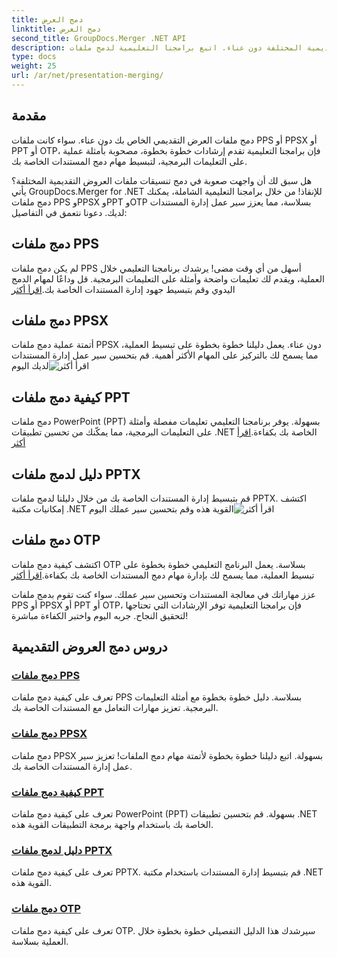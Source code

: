 ```yaml
---
title: دمج العرض
linktitle: دمج العرض
second_title: GroupDocs.Merger .NET API
description: دمج تنسيقات ملفات العروض التقديمية المختلفة دون عناء. اتبع برامجنا التعليمية لدمج ملفات PPS وPPSX وPPT وOTP بكفاءة. #GroupDocs.Merger
type: docs
weight: 25
url: /ar/net/presentation-merging/
---
```

## مقدمة

دمج ملفات العرض التقديمي الخاص بك دون عناء. سواء كانت ملفات PPS أو PPSX أو PPT أو OTP، فإن برامجنا التعليمية تقدم إرشادات خطوة بخطوة، مصحوبة بأمثلة عملية على التعليمات البرمجية، لتبسيط مهام دمج المستندات الخاصة بك.

هل سبق لك أن واجهت صعوبة في دمج تنسيقات ملفات العروض التقديمية المختلفة؟ يأتي GroupDocs.Merger for .NET للإنقاذ! من خلال برامجنا التعليمية الشاملة، يمكنك دمج ملفات PPS وPPSX وPPT وOTP بسلاسة، مما يعزز سير عمل إدارة المستندات لديك. دعونا نتعمق في التفاصيل:

##  دمج ملفات PPS

 لم يكن دمج ملفات PPS أسهل من أي وقت مضى! يرشدك برنامجنا التعليمي خلال العملية، ويقدم لك تعليمات واضحة وأمثلة على التعليمات البرمجية. قل وداعًا لمهام الدمج اليدوي وقم بتبسيط جهود إدارة المستندات الخاصة بك.[اقرأ أكثر](./merge-pps-files/)

##  دمج ملفات PPSX

 أتمتة عملية دمج ملفات PPSX دون عناء. يعمل دليلنا خطوة بخطوة على تبسيط العملية، مما يسمح لك بالتركيز على المهام الأكثر أهمية. قم بتحسين سير عمل إدارة المستندات لديك اليوم![اقرأ أكثر](./merging-ppsx-files/)

##  كيفية دمج ملفات PPT

 دمج ملفات PowerPoint (PPT) بسهولة. يوفر برنامجنا التعليمي تعليمات مفصلة وأمثلة على التعليمات البرمجية، مما يمكّنك من تحسين تطبيقات .NET الخاصة بك بكفاءة.[اقرأ أكثر](./how-to-merge-ppt-files/)

##  دليل لدمج ملفات PPTX

 قم بتبسيط إدارة المستندات الخاصة بك من خلال دليلنا لدمج ملفات PPTX. اكتشف إمكانيات مكتبة .NET القوية هذه وقم بتحسين سير عملك اليوم![اقرأ أكثر](./guide-merging-pptx-files/)

##  دمج ملفات OTP

اكتشف كيفية دمج ملفات OTP بسلاسة. يعمل البرنامج التعليمي خطوة بخطوة على تبسيط العملية، مما يسمح لك بإدارة مهام دمج المستندات الخاصة بك بكفاءة.[اقرأ أكثر](./merging-otp-files/)

عزز مهاراتك في معالجة المستندات وتحسين سير عملك. سواء كنت تقوم بدمج ملفات PPS أو PPSX أو PPT أو OTP، فإن برامجنا التعليمية توفر الإرشادات التي تحتاجها لتحقيق النجاح. جربه اليوم واختبر الكفاءة مباشرة!
## دروس دمج العروض التقديمية
### [دمج ملفات PPS](./merge-pps-files/)
تعرف على كيفية دمج ملفات PPS بسلاسة. دليل خطوة بخطوة مع أمثلة التعليمات البرمجية. تعزيز مهارات التعامل مع المستندات الخاصة بك.
### [دمج ملفات PPSX](./merging-ppsx-files/)
دمج ملفات PPSX بسهولة. اتبع دليلنا خطوة بخطوة لأتمتة مهام دمج الملفات! تعزيز سير عمل إدارة المستندات الخاصة بك.
### [كيفية دمج ملفات PPT](./how-to-merge-ppt-files/)
تعرف على كيفية دمج ملفات PowerPoint (PPT) بسهولة. قم بتحسين تطبيقات .NET الخاصة بك باستخدام واجهة برمجة التطبيقات القوية هذه.
### [دليل لدمج ملفات PPTX](./guide-merging-pptx-files/)
تعرف على كيفية دمج ملفات PPTX. قم بتبسيط إدارة المستندات باستخدام مكتبة .NET القوية هذه.
### [دمج ملفات OTP](./merging-otp-files/)
تعرف على كيفية دمج ملفات OTP. سيرشدك هذا الدليل التفصيلي خطوة بخطوة خلال العملية بسلاسة.